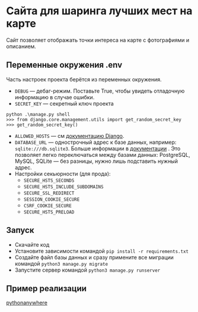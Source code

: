 # Сайта для шаринга лучших мест на карте

Сайт позволяет отображать точки интереса на карте с фотографиями и описанием. 

## Переменные окружения .env

Часть настроек проекта берётся из переменных окружения.
- `DEBUG` — дебаг-режим. Поставьте True, чтобы увидеть отладочную информацию в случае ошибки.
- `SECRET_KEY` — секретный ключ проекта
```
python .\manage.py shell
>>> from django.core.management.utils import get_random_secret_key
>>> get_random_secret_key()
```
- `ALLOWED_HOSTS` — см [документацию Django](https://docs.djangoproject.com/en/3.1/ref/settings/#allowed-hosts).
- `DATABASE_URL` — однострочный адрес к базе данных, например: `sqlite:///db.sqlite3`. Больше информации в [документации](https://github.com/jacobian/dj-database-url#url-schema)
. Это позволяет легко переключаться между базами данных: PostgreSQL, MySQL, SQLite — без разницы, нужно лишь подставить нужный адрес.
- Настройки секьюрности (для прода):
  - `SECURE_HSTS_SECONDS`
  - `SECURE_HSTS_INCLUDE_SUBDOMAINS`
  - `SECURE_SSL_REDIRECT`
  - `SESSION_COOKIE_SECURE`
  - `CSRF_COOKIE_SECURE`
  - `SECURE_HSTS_PRELOAD`
  
## Запуск

- Скачайте код
- Установите зависимости командой `pip install -r requirements.txt`
- Создайте файл базы данных и сразу примените все миграции командой `python3 manage.py migrate`
- Запустите сервер командой `python3 manage.py runserver`  

## Пример реализации
[pythonanywhere](https://tarodo.pythonanywhere.com/)